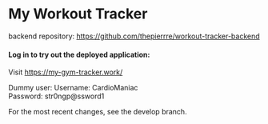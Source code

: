 # My Workout Tracker

backend repository: https://github.com/thepierrre/workout-tracker-backend

#### Log in to try out the deployed application:

Visit https://my-gym-tracker.work/ <br />

Dummy user:
Username: CardioManiac <br />
Password: str0ngp@ssword1

For the most recent changes, see the develop branch.
